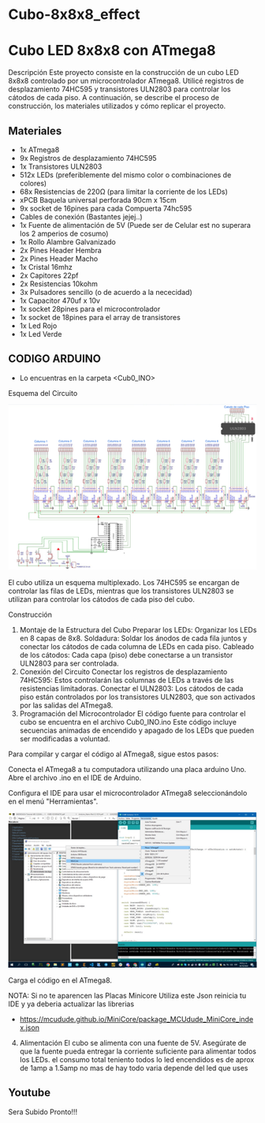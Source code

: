 # Cubo-8x8x8_effect

# Cubo LED 8x8x8 con ATmega8
Descripción
Este proyecto consiste en la construcción de un cubo LED 8x8x8 controlado por un microcontrolador ATmega8. Utilicé registros de desplazamiento 74HC595 y transistores ULN2803 para controlar los cátodos de cada piso. A continuación, se describe el proceso de construcción, los materiales utilizados y cómo replicar el proyecto.

## Materiales

- 1x ATmega8
- 9x Registros de desplazamiento 74HC595
- 1x Transistores ULN2803
- 512x LEDs (preferiblemente del mismo color o combinaciones de colores)
- 68x Resistencias de 220Ω (para limitar la corriente de los LEDs)
- xPCB Baquela universal perforada 90cm x 15cm
- 9x socket de 16pines para cada Compuerta 74hc595
- Cables de conexión (Bastantes jejej..)
- 1x Fuente de alimentación de 5V (Puede ser de Celular est no superara los 2 amperios de cosumo)
- 1x Rollo Alambre Galvanizado
- 2x Pines Header Hembra 
- 2x Pines Header Macho
- 1x Cristal 16mhz
- 2x Capitores 22pf
- 2x Resistencias 10kohm
- 3x Pulsadores sencillo (o de acuerdo a la nececidad)
- 1x Capacitor 470uf x 10v
- 1x socket 28pines para el microcontrolador
- 1x socket de 18pines para el array de transistores
- 1x Led Rojo
- 1x Led Verde

## CODIGO ARDUINO 

- Lo encuentras en la carpeta <Cub0_INO>

Esquema del Circuito

![PROJECT_PHOTO](https://github.com/BrandonRv/Cubo-8x8x8_effect/blob/main/Esquematico_CUBO.png)

El cubo utiliza un esquema multiplexado. Los 74HC595 se encargan de controlar las filas de LEDs, mientras que los transistores ULN2803 se utilizan para controlar los cátodos de cada piso del cubo.

Construcción
1. Montaje de la Estructura del Cubo
Preparar los LEDs: Organizar los LEDs en 8 capas de 8x8.
Soldadura: Soldar los ánodos de cada fila juntos y conectar los cátodos de cada columna de LEDs en cada piso.
Cableado de los cátodos: Cada capa (piso) debe conectarse a un transistor ULN2803 para ser controlada.
2. Conexión del Circuito
Conectar los registros de desplazamiento 74HC595: Estos controlarán las columnas de LEDs a través de las resistencias limitadoras.
Conectar el ULN2803: Los cátodos de cada piso están controlados por los transistores ULN2803, que son activados por las salidas del ATmega8.
3. Programación del Microcontrolador
El código fuente para controlar el cubo se encuentra en el archivo Cub0_INO.ino Este código incluye secuencias animadas de encendido y apagado de los LEDs que pueden ser modificadas a voluntad.

Para compilar y cargar el código al ATmega8, sigue estos pasos:

Conecta el ATmega8 a tu computadora utilizando una placa arduino Uno.
Abre el archivo .ino en el IDE de Arduino.

Configura el IDE para usar el microcontrolador ATmega8 seleccionándolo en el menú "Herramientas".

![PROJECT_PHOTO](https://github.com/BrandonRv/Cubo-8x8x8_effect/blob/main/screenshot/cap.jpeg)

Carga el código en el ATmega8.

NOTA: Si no te aparencen las Placas Minicore Utiliza este Json reinicia tu IDE y ya deberia actualizar las librerias
- https://mcudude.github.io/MiniCore/package_MCUdude_MiniCore_index.json

4. Alimentación
El cubo se alimenta con una fuente de 5V. Asegúrate de que la fuente pueda entregar la corriente suficiente para alimentar todos los LEDs.
el consumo total teniento todos lo led encendidos es de aprox de 1amp a 1.5amp no mas de hay todo varia depende del led que uses

## Youtube 

Sera Subido Pronto!!!

